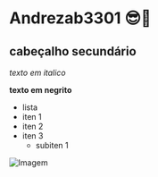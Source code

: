 # Andrezab3301 😎🤨
 ## cabeçalho secundário
*texto em italico*

**texto em negrito**


* lista
* iten 1
* iten 2
* iten 3
    * subiten 1

![Imagem](https://myoctocat.com/assets/images/base-octocat.svg)